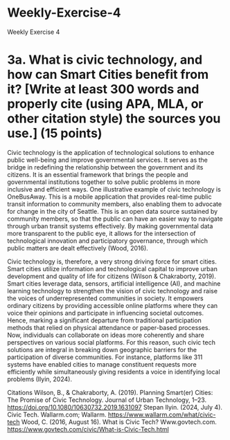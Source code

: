 # Weekly-Exercise-4
Weekly Exercise 4

# 3a. What is civic technology, and how can Smart Cities benefit from it? [Write at least 300 words and properly cite (using APA, MLA, or other citation style) the sources you use.] (15 points)

Civic technology is the application of technological solutions to enhance public well-being and improve governmental services. It serves as the bridge in redefining the relationship between the government and its citizens. It is an essential framework that brings the people and governmental institutions together to solve public problems in more inclusive and efficient ways. One illustrative example of civic technology is OneBusAway. This is a mobile application that provides real-time public transit information to community members, also enabling them to advocate for change in the city of Seattle. This is an open data source sustained by community members, so that the public can have an easier way to navigate through urban transit systems effectively. By making governmental data more transparent to the public eye, it allows for the intersection of technological innovation and participatory governance, through which public matters are dealt effectively (Wood, 2016). 

Civic technology is, therefore, a very strong driving force for smart cities. Smart cities utilize information and technological capital to improve urban development and quality of life for citizens (Wilson & Chakraborty, 2019). Smart cities leverage data, sensors, artificial intelligence (AI), and machine learning technology to strengthen the vision of civic technology and raise the voices of underrepresented communities in society. It empowers ordinary citizens by providing accessible online platforms where they can voice their opinions and participate in influencing societal outcomes. Hence, marking a significant departure from traditional participation methods that relied on physical attendance or paper-based processes. Now, individuals can collaborate on ideas more coherently and share perspectives on various social platforms. For this reason, such civic tech solutions are integral in breaking down geographic barriers for the participation of diverse communities. For instance, platforms like 311 systems have enabled cities to manage constituent requests more efficiently while simultaneously giving residents a voice in identifying local problems (Ilyin, 2024).

Citations
Wilson, B., & Chakraborty, A. (2019). Planning Smart(er) Cities: The Promise of Civic Technology. Journal of Urban Technology, 1–23. https://doi.org/10.1080/10630732.2019.1631097
Stepan Ilyin. (2024, July 4). Civic Tech. Wallarm.com; Wallarm. https://www.wallarm.com/what/civic-tech
Wood, C. (2016, August 16). What is Civic Tech? Www.govtech.com. https://www.govtech.com/civic/What-is-Civic-Tech.html


